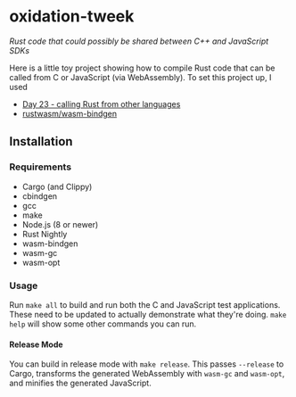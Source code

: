 oxidation-tweek
===============

_Rust code that could possibly be shared between C++ and JavaScript SDKs_

Here is a little toy project showing how to compile Rust code that can be called
from C or JavaScript (via WebAssembly). To set this project up, I used

* [Day 23 - calling Rust from other languages](http://zsiciarz.github.io/24daysofrust/book/vol1/day23.html)
* [rustwasm/wasm-bindgen](https://github.com/rustwasm/wasm-bindgen)

Installation
------------

### Requirements

* Cargo (and Clippy)
* cbindgen
* gcc
* make
* Node.js (8 or newer)
* Rust Nightly
* wasm-bindgen
* wasm-gc
* wasm-opt

### Usage

Run `make all` to build and run both the C and JavaScript test applications.
These need to be updated to actually demonstrate what they're doing. `make help`
will show some other commands you can run.

#### Release Mode

You can build in release mode with `make release`. This passes `--release` to
Cargo, transforms the generated WebAssembly with `wasm-gc` and `wasm-opt`, and
minifies the generated JavaScript.
